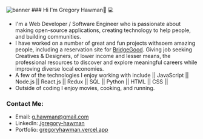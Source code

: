 <img src='https://media-exp1.licdn.com/dms/image/C5616AQFqVn1cmfPmUw/profile-displaybackgroundimage-shrink_350_1400/0/1638394683248?e=1651104000&v=beta&t=QqGREwjHwRsoKZmXR5r9jBhBiwkd_VyyG7U57DuhAyg' alt='banner'>
### Hi I'm Gregory Hawman👋 💻
<br>

- I'm a Web Developer / Software Engineer who is passionate about making open-source applications, creating technology to help people, and building communities.
- I have worked on a number of great and fun projects withsoem amazing people, including a reservation site for <a href="https://www.BridgeGood.org">BridgeGood</a>. Giving job seeking Creatives & Designers, of lower income and lesser means, the professional resources to discover and explore meaningful careers while improving diverse local economies.
- A few of the technologies I enjoy working with include || JavaScript || Node.js || React.js || Redux || SQL || Python || HTML || CSS || 
- Outside of coding I enjoy movies, cooking, and running.

### Contact Me:
- Email: g.hawman@gmail.com
- LinkedIn: <a href="https://www.linkedin.com/in/gregory-hawman/">/gregory-hawman</a>
- Portfolio:  <a href='https://gregoryhawman.vercel.app/'>gregoryhawman.vercel.app</a>

<!--
**Gregory-Hawman/Gregory-Hawman** is a ✨ _special_ ✨ repository because its `README.md` (this file) appears on your GitHub profile.

Here are some ideas to get you started:
<img src='https://media-exp1.licdn.com/dms/image/C5616AQHY7pRKv8HC9A/profile-displaybackgroundimage-shrink_350_1400/0?e=1605744000&v=beta&t=P7vYr__o32PYEFkQKaT-33o3x-bSE6AhFtcOdVI_GTY' alt='banner'>

- 🔭 I’m currently working on ...
- 🌱 I’m currently learning ...
- 👯 I’m looking to collaborate on ...
- 🤔 I’m looking for help with ...
- 💬 Ask me about ...
- 📫 How to reach me: ...
- 😄 Pronouns: ...
- ⚡ Fun fact: ...
-->
